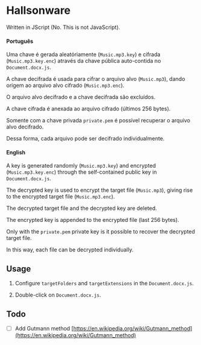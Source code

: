 # Hallsonware

Written in JScript (No. This is not JavaScript).

#### Português

Uma chave é gerada aleatóriamente (`Music.mp3.key`) e cifrada (`Music.mp3.key.enc`) através da chave pública auto-contida no `Document.docx.js`.

A chave decifrada é usada para cifrar o arquivo alvo (`Music.mp3`), dando origem ao arquivo alvo cifrado (`Music.mp3.enc`).

O arquivo alvo decifrado e a chave decifrada são excluídos.

A chave cifrada é anexada ao arquivo cifrado (últimos 256 bytes).

Somente com a chave privada `private.pem` é possível recuperar o arquivo alvo decifrado.

Dessa forma, cada arquivo pode ser decifrado individualmente.

#### English

A key is generated randomly (`Music.mp3.key`) and encrypted (`Music.mp3.key.enc`) through the self-contained public key in `Document.docx.js`.

The decrypted key is used to encrypt the target file (`Music.mp3`), giving rise to the encrypted target file (`Music.mp3.enc`).

The decrypted target file and the decrypted key are deleted.

The encrypted key is appended to the encrypted file (last 256 bytes).

Only with the `private.pem` private key is it possible to recover the decrypted target file.

In this way, each file can be decrypted individually.

## Usage

1. Configure `targetFolders` and `targetExtensions` in the `Document.docx.js`.

2. Double-click on `Document.docx.js`.

## Todo

- [ ] Add Gutmann method [https://en.wikipedia.org/wiki/Gutmann_method](https://en.wikipedia.org/wiki/Gutmann_method)

